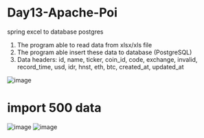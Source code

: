 # Day13-Apache-Poi
 spring excel to database postgres

1. The program able to read data from xlsx/xls file
2. The program able insert these data to database (PostgreSQL)
3. Data headers: id, name, ticker, coin_id, code, exchange, invalid, record_time, usd, idr, hnst, eth, btc, created_at, updated_at

![image](https://user-images.githubusercontent.com/38674801/187890694-ab67f5e0-8305-463d-8942-7fbd8ecc6b4a.png)

# import 500 data
![image](https://user-images.githubusercontent.com/38674801/187959000-5b367c4c-bf41-4c15-802e-347cef9be668.png)
![image](https://user-images.githubusercontent.com/38674801/187959387-9a118718-0130-4466-9fe0-312eb752847a.png)




